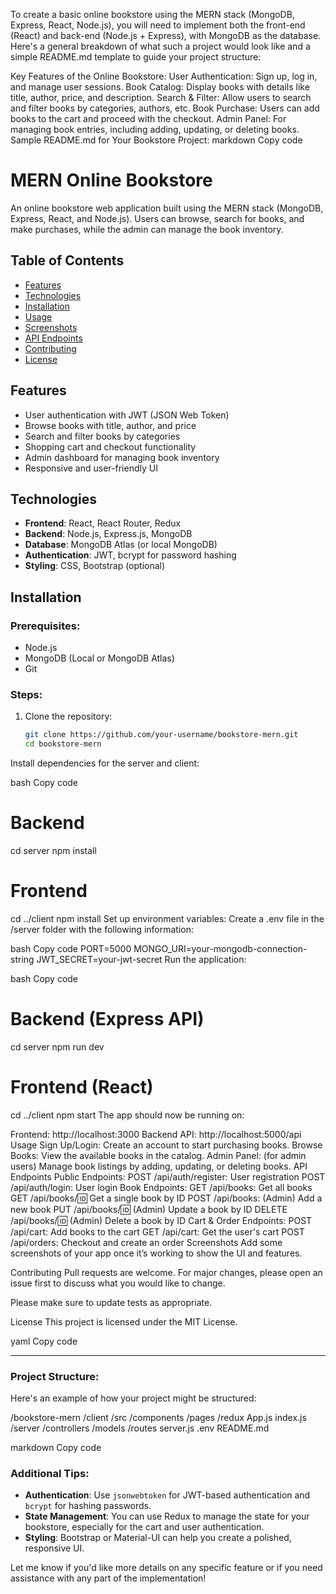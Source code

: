 To create a basic online bookstore using the MERN stack (MongoDB, Express, React, Node.js), you will need to implement both the front-end (React) and back-end (Node.js + Express), with MongoDB as the database. Here's a general breakdown of what such a project would look like and a simple README.md template to guide your project structure:

Key Features of the Online Bookstore:
User Authentication: Sign up, log in, and manage user sessions.
Book Catalog: Display books with details like title, author, price, and description.
Search & Filter: Allow users to search and filter books by categories, authors, etc.
Book Purchase: Users can add books to the cart and proceed with the checkout.
Admin Panel: For managing book entries, including adding, updating, or deleting books.
Sample README.md for Your Bookstore Project:
markdown
Copy code
# MERN Online Bookstore

An online bookstore web application built using the MERN stack (MongoDB, Express, React, and Node.js). Users can browse, search for books, and make purchases, while the admin can manage the book inventory.

## Table of Contents
- [Features](#features)
- [Technologies](#technologies)
- [Installation](#installation)
- [Usage](#usage)
- [Screenshots](#screenshots)
- [API Endpoints](#api-endpoints)
- [Contributing](#contributing)
- [License](#license)

## Features
- User authentication with JWT (JSON Web Token)
- Browse books with title, author, and price
- Search and filter books by categories
- Shopping cart and checkout functionality
- Admin dashboard for managing book inventory
- Responsive and user-friendly UI

## Technologies
- **Frontend**: React, React Router, Redux
- **Backend**: Node.js, Express.js, MongoDB
- **Database**: MongoDB Atlas (or local MongoDB)
- **Authentication**: JWT, bcrypt for password hashing
- **Styling**: CSS, Bootstrap (optional)

## Installation

### Prerequisites:
- Node.js
- MongoDB (Local or MongoDB Atlas)
- Git

### Steps:

1. Clone the repository:
   ```bash
   git clone https://github.com/your-username/bookstore-mern.git
   cd bookstore-mern
Install dependencies for the server and client:

bash
Copy code
# Backend
cd server
npm install

# Frontend
cd ../client
npm install
Set up environment variables: Create a .env file in the /server folder with the following information:

bash
Copy code
PORT=5000
MONGO_URI=your-mongodb-connection-string
JWT_SECRET=your-jwt-secret
Run the application:

bash
Copy code
# Backend (Express API)
cd server
npm run dev

# Frontend (React)
cd ../client
npm start
The app should now be running on:

Frontend: http://localhost:3000
Backend API: http://localhost:5000/api
Usage
Sign Up/Login: Create an account to start purchasing books.
Browse Books: View the available books in the catalog.
Admin Panel: (for admin users) Manage book listings by adding, updating, or deleting books.
API Endpoints
Public Endpoints:
POST /api/auth/register: User registration
POST /api/auth/login: User login
Book Endpoints:
GET /api/books: Get all books
GET /api/books/:id: Get a single book by ID
POST /api/books: (Admin) Add a new book
PUT /api/books/:id: (Admin) Update a book by ID
DELETE /api/books/:id: (Admin) Delete a book by ID
Cart & Order Endpoints:
POST /api/cart: Add books to the cart
GET /api/cart: Get the user's cart
POST /api/orders: Checkout and create an order
Screenshots
Add some screenshots of your app once it’s working to show the UI and features.

Contributing
Pull requests are welcome. For major changes, please open an issue first to discuss what you would like to change.

Please make sure to update tests as appropriate.

License
This project is licensed under the MIT License.

yaml
Copy code

---

### Project Structure:
Here's an example of how your project might be structured:

/bookstore-mern /client /src /components /pages /redux App.js index.js /server /controllers /models /routes server.js .env README.md

markdown
Copy code

### Additional Tips:
- **Authentication**: Use `jsonwebtoken` for JWT-based authentication and `bcrypt` for hashing passwords.
- **State Management**: You can use Redux to manage the state for your bookstore, especially for the cart and user authentication.
- **Styling**: Bootstrap or Material-UI can help you create a polished, responsive UI.

Let me know if you'd like more details on any specific feature or if you need assistance with any part of the implementation!
